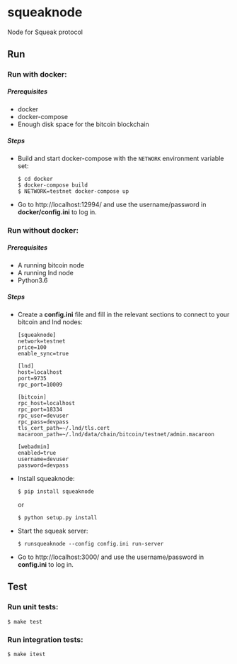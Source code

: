 # squeaknode

Node for Squeak protocol

## Run

### Run with docker:

##### Prerequisites
* docker
* docker-compose
* Enough disk space for the bitcoin blockchain

##### Steps
- Build and start docker-compose with the `NETWORK` environment variable set:
	```
	$ cd docker
	$ docker-compose build
	$ NETWORK=testnet docker-compose up
	```
- Go to http://localhost:12994/ and use the username/password in **docker/config.ini** to log in.


### Run without docker:

##### Prerequisites
* A running bitcoin node
* A running lnd node
* Python3.6

##### Steps
- Create a **config.ini** file and fill in the relevant sections to connect to your bitcoin and lnd nodes:
	```
	[squeaknode]
	network=testnet
	price=100
	enable_sync=true

	[lnd]
	host=localhost
	port=9735
	rpc_port=10009

	[bitcoin]
	rpc_host=localhost
	rpc_port=18334
	rpc_user=devuser
	rpc_pass=devpass
	tls_cert_path=~/.lnd/tls.cert
	macaroon_path=~/.lnd/data/chain/bitcoin/testnet/admin.macaroon

	[webadmin]
	enabled=true
	username=devuser
	password=devpass
	```
- Install squeaknode:
	```
	$ pip install squeaknode
	```
	or
	```
	$ python setup.py install
	```

- Start the squeak server:
 	```
	$ runsqueaknode --config config.ini run-server
	```
- Go to http://localhost:3000/ and use the username/password in **config.ini** to log in.

## Test

### Run unit tests:

```
$ make test
```

### Run integration tests:

```
$ make itest
```
